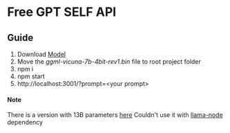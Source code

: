 # Free GPT SELF API

## Guide

1. Download <a href="https://huggingface.co/eachadea/legacy-ggml-vicuna-7b-4bit/resolve/main/ggml-vicuna-7b-4bit-rev1.bin">Model</a>
2. Move the _ggml-vicuna-7b-4bit-rev1.bin_ file to root project folder
3. npm i
4. npm start
5. http://localhost:3001/?prompt=<your prompt\>


#### Note

There is a version with 13B parameters <a href="https://huggingface.co/eachadea/ggml-vicuna-13b-1.1">here</a>
Couldn't use it with <a href="https://www.npmjs.com/package/llama-node">llama-node</a> dependency

